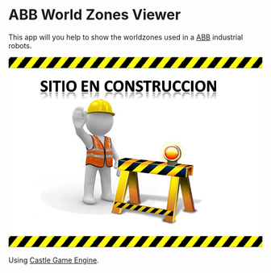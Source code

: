 # ABB World Zones Viewer

This app will you help to show the worldzones used in a [ABB](https://new.abb.com/products/robotics/es) industrial robots. 


![Under Construction](images/construyendo.png)

Using [Castle Game Engine](https://castle-engine.io/).
